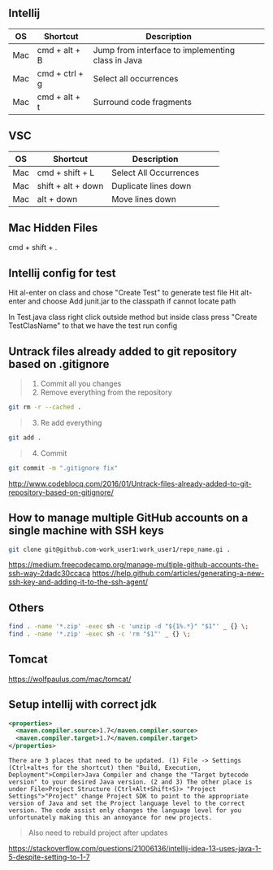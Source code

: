  ## **Intellij**
|OS|Shortcut|Description|   |   |
|---|---|---|---|---|
|Mac|cmd + alt + B|  Jump from interface to implementing class in Java |   |   |
| Mac | cmd + ctrl + g  | Select all occurrences  |   |   |
| Mac  | cmd + alt + t  | Surround code fragments  |   |   |


 ## **VSC**
|OS|Shortcut|Description|   |   |
|---|---|---|---|---|
| Mac  | cmd + shift + L  | Select All Occurrences  |   |   |
| Mac  | shift + alt + down  | Duplicate lines down  |   |   |
| Mac  | alt + down  | Move lines down  |   |   |

## **Mac Hidden Files**
cmd + shift + .

 ## **Intellij config for test**
Hit al-enter on class and chose "Create Test" to generate test file
Hit alt-enter and choose Add junit.jar to the classpath if cannot locate path

In Test.java class right click outside method but inside class press "Create TestClasName" to that we have the test run config

## **Untrack files already added to git repository based on .gitignore**
> 1. Commit all you changes
> 2. Remove everything from the repository
``` bash
git rm -r --cached .
```
> 3. Re add everything
``` bash
git add .
```
> 4. Commit
``` bash
git commit -m ".gitignore fix"
```
http://www.codeblocq.com/2016/01/Untrack-files-already-added-to-git-repository-based-on-gitignore/

## **How to manage multiple GitHub accounts on a single machine with SSH keys**
``` bash
git clone git@github.com-work_user1:work_user1/repo_name.gi .
```
https://medium.freecodecamp.org/manage-multiple-github-accounts-the-ssh-way-2dadc30ccaca
https://help.github.com/articles/generating-a-new-ssh-key-and-adding-it-to-the-ssh-agent/

## Others
``` bash
find . -name '*.zip' -exec sh -c 'unzip -d "${1%.*}" "$1"' _ {} \;
find . -name '*.zip' -exec sh -c 'rm "$1"' _ {} \;
```
## Tomcat
https://wolfpaulus.com/mac/tomcat/


## Setup intellij with correct jdk
``` xml
<properties>
  <maven.compiler.source>1.7</maven.compiler.source>
  <maven.compiler.target>1.7</maven.compiler.target>
</properties>
```
``` text
There are 3 places that need to be updated. (1) File -> Settings (Ctrl+alt+s for the shortcut) then "Build, Execution, Deployment">Compiler>Java Compiler and change the "Target bytecode version" to your desired Java version. (2 and 3) The other place is under File>Project Structure (Ctrl+Alt+Shift+S)> "Project Settings">"Project" change Project SDK to point to the appropriate version of Java and set the Project language level to the correct version. The code assist only changes the language level for you unfortunately making this an annoyance for new projects.
```
> Also need to rebuild project after updates

https://stackoverflow.com/questions/21006136/intellij-idea-13-uses-java-1-5-despite-setting-to-1-7
